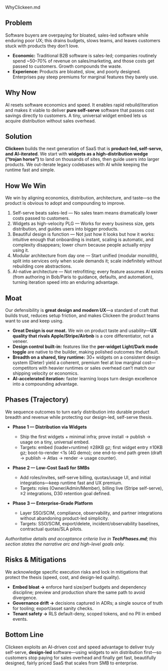 WhyClickeen.md


## Problem
Software buyers are overpaying for bloated, sales-led software while enduring poor UX; this drains budgets, slows teams, and leaves customers stuck with products they don’t love.
- **Economic:** Traditional B2B software is sales-led; companies routinely spend ~50–70% of revenue on sales/marketing, and those costs get passed to customers. Growth compounds the waste.
- **Experience:** Products are bloated, slow, and poorly designed. Enterprises pay steep premiums for marginal features they barely use.

## Why Now
AI resets software economics and speed. It enables rapid rebuild/iteration and makes it viable to deliver **pure self-serve** software that passes cost savings directly to customers. A tiny, universal widget embed lets us acquire distribution without sales overhead.

## Solution
**Clickeen** builds the next generation of SaaS that is **product-led, self-serve, and AI-iterated**. We start with **widgets as a high-distribution wedge (“trojan horse”)** to land on thousands of sites, then guide users into larger products. We out-iterate legacy codebases with AI while keeping the runtime fast and simple.

## How We Win
We win by aligning economics, distribution, architecture, and taste—so the product is obvious to adopt and compounding to improve.

1) Self-serve beats sales-led — No sales team means dramatically lower costs passed to customers.
2) Widgets as high-velocity PLG — Works for every business size, gets distribution, and guides users into bigger products.
3) Beautiful design is function — Not just how it looks but how it works: intuitive enough that onboarding is instant, scaling is automatic, and complexity disappears; lower churn because people actually enjoy using it.
4) Modular architecture from day one — Start unified (modular monolith), split into services only when scale demands it; scale indefinitely without rebuilding core abstractions.
5) AI-native architecture — Not retrofitting; every feature assumes AI exists (from authoring in Bob/Paris to guidance, defaults, and automation), turning iteration speed into an enduring advantage.

## Moat
Our defensibility is **great design and modern UX**—a standard of craft that builds trust, reduces setup friction, and makes Clickeen the product teams want to use and keep using.
- **Great Design is our moat.** We win on product taste and usability—**UX quality that rivals Apple/Stripe/Airbnb** is a core differentiator, not a veneer.
- **Design control built-in:** features like the **per-widget Light/Dark mode toggle** are native to the builder, making polished outcomes the default.
- **Breadth on a shared, tiny runtime:** 30+ widgets on a consistent design system (Dieter) yield a coherent, premium feel at low marginal cost—competitors with heavier runtimes or sales overhead can’t match our shipping velocity or economics.
- **AI-accelerated iteration:** faster learning loops turn design excellence into a compounding advantage.

## Phases (Trajectory)
We sequence outcomes to turn early distribution into durable product breadth and revenue while protecting our design-led, self-serve thesis.

- **Phase 1 — Distribution via Widgets**
  - Ship the first widgets + minimal infra; prove install → publish → usage on a tiny, universal embed.
  - Targets: embed (loader+runtime) ≤28KB gz; first widget entry ≤10KB gz; boot-to-render <1s (4G demo); one end-to-end path green (draft → publish → Atlas → render → usage counter).

- **Phase 2 — Low-Cost SaaS for SMBs**
  - Add roles/invites, self-serve billing, quotas/usage UI, and initial integrations—keep runtime fast and UX premium.
  - Targets: roles (Owner/Admin/Member), billing live (Stripe self-serve), ≥2 integrations, D30 retention goal defined.

- **Phase 3 — Enterprise-Grade Platform**
  - Layer SSO/SCIM, compliance, observability, and partner integrations without abandoning product-led simplicity.
  - Targets: SSO/SCIM, export/delete, incident/observability baselines, contractual quotas/SLA pilots.

*Authoritative details and acceptance criteria live in **TechPhases.md**; this section states the narrative arc and high-level goals only.*

## Risks & Mitigations
We acknowledge specific execution risks and lock in mitigations that protect the thesis (speed, cost, and design-led quality).
- **Embed bloat →** enforce hard size/perf budgets and dependency discipline; preview and production share the same path to avoid divergence.
- **Governance drift →** decisions captured in ADRs; a single source of truth for tooling; export/asset sanity checks.
- **Tenant safety →** RLS default-deny, scoped tokens, and no PII in embed events.

## Bottom Line
Clickeen exploits an AI-driven cost and speed advantage to deliver truly self-serve, **design-led** software—using widgets to win distribution first—so customers stop paying for sales overhead and finally get fast, beautifully designed, fairly priced SaaS that scales from SMB to enterprise.

